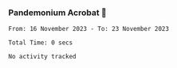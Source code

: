 ### Pandemonium Acrobat 🤸

<!--START_SECTION:waka-->

```all_time
From: 16 November 2023 - To: 23 November 2023

Total Time: 0 secs

No activity tracked
```

<!--END_SECTION:waka-->
